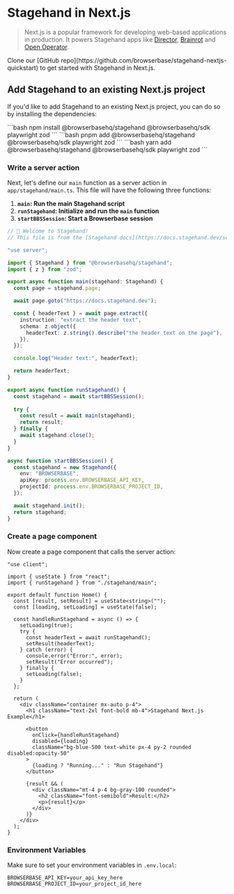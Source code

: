# Stagehand in Next.js

> Next.js is a popular framework for developing web-based applications in production. It powers Stagehand apps like [Director](https://director.ai), [Brainrot](https://brainrot.run) and [Open Operator](https://operator.browserbase.com).

<Card title="Check out the Stagehand Next.js Quickstart" icon="github" href="https://github.com/browserbase/stagehand-nextjs-quickstart">
  Clone our [GitHub repo](https://github.com/browserbase/stagehand-nextjs-quickstart) to get started with Stagehand in Next.js.
</Card>

## Add Stagehand to an existing Next.js project

If you'd like to add Stagehand to an existing Next.js project, you can do so by installing the dependencies:

<Tabs>
  <Tab title="npm">
    ```bash
    npm install @browserbasehq/stagehand @browserbasehq/sdk playwright zod
    ```
  </Tab>

  <Tab title="pnpm">
    ```bash
    pnpm add @browserbasehq/stagehand @browserbasehq/sdk playwright zod
    ```
  </Tab>

  <Tab title="yarn">
    ```bash
    yarn add @browserbasehq/stagehand @browserbasehq/sdk playwright zod
    ```
  </Tab>
</Tabs>

### Write a server action

Next, let's define our `main` function as a server action in `app/stagehand/main.ts`. This file will have the following three functions:

1. **`main`: Run the main Stagehand script**
2. **`runStagehand`: Initialize and run the `main` function**
3. **`startBBSSession`: Start a Browserbase session**

```ts app/stagehand/main.ts
// 🤘 Welcome to Stagehand!
// This file is from the [Stagehand docs](https://docs.stagehand.dev/sections/examples/nextjs)

"use server";

import { Stagehand } from "@browserbasehq/stagehand";
import { z } from "zod";

export async function main(stagehand: Stagehand) {
  const page = stagehand.page;

  await page.goto("https://docs.stagehand.dev");

  const { headerText } = await page.extract({
    instruction: "extract the header text",
    schema: z.object({
      headerText: z.string().describe("the header text on the page"),
    }),
  });

  console.log("Header text:", headerText);

  return headerText;
}

export async function runStagehand() {
  const stagehand = await startBBSSession();
  
  try {
    const result = await main(stagehand);
    return result;
  } finally {
    await stagehand.close();
  }
}

async function startBBSSession() {
  const stagehand = new Stagehand({
    env: "BROWSERBASE",
    apiKey: process.env.BROWSERBASE_API_KEY,
    projectId: process.env.BROWSERBASE_PROJECT_ID,
  });

  await stagehand.init();
  return stagehand;
}
```

### Create a page component

Now create a page component that calls the server action:

```tsx app/page.tsx
"use client";

import { useState } from "react";
import { runStagehand } from "./stagehand/main";

export default function Home() {
  const [result, setResult] = useState<string>("");
  const [loading, setLoading] = useState(false);

  const handleRunStagehand = async () => {
    setLoading(true);
    try {
      const headerText = await runStagehand();
      setResult(headerText);
    } catch (error) {
      console.error("Error:", error);
      setResult("Error occurred");
    } finally {
      setLoading(false);
    }
  };

  return (
    <div className="container mx-auto p-4">
      <h1 className="text-2xl font-bold mb-4">Stagehand Next.js Example</h1>
      
      <button
        onClick={handleRunStagehand}
        disabled={loading}
        className="bg-blue-500 text-white px-4 py-2 rounded disabled:opacity-50"
      >
        {loading ? "Running..." : "Run Stagehand"}
      </button>

      {result && (
        <div className="mt-4 p-4 bg-gray-100 rounded">
          <h2 className="font-semibold">Result:</h2>
          <p>{result}</p>
        </div>
      )}
    </div>
  );
}
```

### Environment Variables

Make sure to set your environment variables in `.env.local`:

```env
BROWSERBASE_API_KEY=your_api_key_here
BROWSERBASE_PROJECT_ID=your_project_id_here
```